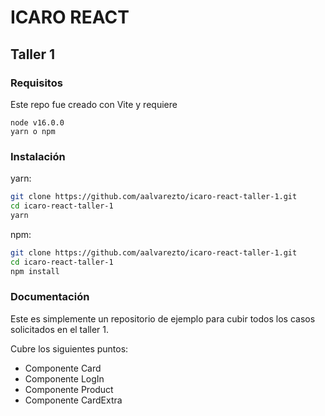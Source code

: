 # ICARO REACT

## Taller 1

### Requisitos

Este repo fue creado con Vite y requiere

```
node v16.0.0
yarn o npm
```

### Instalación

yarn:

```bash
git clone https://github.com/aalvarezto/icaro-react-taller-1.git
cd icaro-react-taller-1
yarn
```

npm:

```bash
git clone https://github.com/aalvarezto/icaro-react-taller-1.git
cd icaro-react-taller-1
npm install
```

### Documentación

Este es simplemente un repositorio de ejemplo para cubir todos los casos solicitados en el taller 1.

Cubre los siguientes puntos:

-   Componente Card
-   Componente LogIn
-   Componente Product
-   Componente CardExtra
